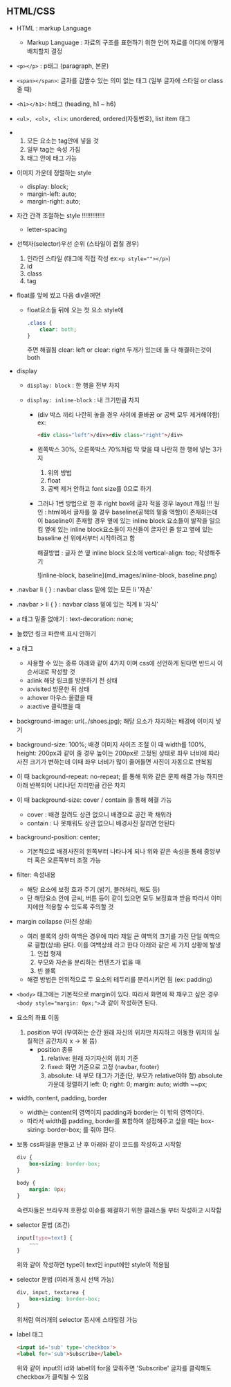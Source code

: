 ## HTML/CSS



* HTML : markup Language
  * Markup Language : 자료의 구조를 표현하기 위한 언어
    									자료를 어디에 어떻게 배치할지 결정

* `<p></p>` : p태그 (paragraph, 본문)

* `<span></span>`: 글자를 감쌀수 있는 의미 없는 태그 (일부 글자에 스타일 or class 줄 때)

* `<h1></h1>`: h태그 (heading, h1 ~ h6)

* `<ul>, <ol>, <li>`: unordered, ordered(자동번호), list item 태그

* 1. 모든 요소는 tag안에 넣을 것
  2. 일부 tag는 속성 가짐
  3. 태그 안에 태그 가능

* 이미지 가운데 정렬하는 style
  * display: block; 
  * margin-left: auto; 
  * margin-right: auto;

* 자간 간격 조절하는 style                     !!!!!!!!!!!!!
  * letter-spacing

* 선택자(selector)우선 순위 (스타일이 겹칠 경우)
  1. 인라인 스타일 (태그에 직접 작성 ex:`<p style=""></p>`)
  2. id
  3. class
  4. tag

* float를 앞에 썼고 다음 div쓸꺼면

  * float요소들 뒤에 오는 첫 요소 style에
    ``` css
    .class {
        clear: both;
    }
    ```

    주면 해결됨
    clear: left or clear: right 두개가 있는데 
    둘 다 해결하는것이 both

* display

  * `display: block` : 한 행을 전부 차지

  * `display: inline-block` : 내 크기만큼 차지

    * (div 박스 끼리 나란히 놓을 경우 사이에 줄바꿈 or 공백 모두 제거해야함)
      ex:

      ```html
      <div class="left">/div><div class="right">/div>
      ```

    * 왼쪽박스 30%, 오른쪽박스 70%처럼 딱 맞을 때 나란히 한 행에 넣는 3가지

      1. 위의 방법
      2. float
      3. 공백 제거 안하고 font size를 0으로 하기

    * 그러나 1번 방법으로 한 후 right box에 글자 적을 경우 layout 깨짐
      !!! 원인 : html에서 글자를 쓸 경우 baseline(공책의 밑줄 역할)이 존재하는데
      이 baseline이 존재할 경우 옆에 있는 inline block 요소들이 발작을 일으킴
      옆에 있는 inline block요소들이 자신들이 글자인 줄 알고 옆에 있는 baseline
      선 위에서부터 시작하려고 함
      
      해결방법 : 글자 쓴 옆 inline block 요소에
      vertical-align: top; 
      작성해주기
      
      ![inline-block, baseline](md_images/inline-block, baseline.png)

* .navbar li {
  } : navbar class 밑에 있는 모든 li '자손'

* .navbar > li {
  } : navbar class 밑에 있는 직계 li '자식'

* a 태그 밑줄 없애기 : text-decoration: none;

* 눌렀던 링크 파란색 표시 안하기

* a 태그

  * 사용할 수 있는 종류 아래와 같이 4가지 이며
    css에 선언하게 된다면 반드시 이 순서대로 작성할 것
  * a:link		해당 링크를 방문하기 전 상태
  * a:visited   방문한 뒤 상태
  * a:hover     마우스 올렸을 때
  * a:active     클릭했을 때

* background-image: url(../shoes.jpg);
  해당 요소가 차지하는 배경에 이미지 넣기

* background-size: 100%;
  배경 이미지 사이즈 조절
  이 때 width를 100%, height: 200px과 같이 줄 경우
  높이는 200px로 고정된 상태로 좌우 너비에 따라 사진 크기가 변하는데
  이때 좌우 너비가 많이 줄어들면 사진이 자동으로 반복됨

* 이 때 background-repeat: no-repeat; 를 통해 위와 같은 문제 해결 가능
  하지만 아래 반복되어 나타나던 자리만큼 칸은 차지

* 이 때 background-size: cover / contain 을 통해 해결 가능

  * cover : 배경 잘려도 상관 없으니 배경으로 공간 꽉 채워라
  * contain : 나 못채워도 상관 없으니 배경사진 잘리면 안된다

* background-position: center;

  * 기본적으로 배경사진의 왼쪽부터 나타나게 되나
    위와 같은 속성을 통해 중앙부터 혹은 오른쪽부터 조절 가능

* filter: 속성내용

  * 해당 요소에 보정 효과 주기 (밝기, 블러처리, 채도 등)
  * 단 해당요소 안에 글씨, 버튼 등이 같이 있으면 모두 보정효과 받음
    따라서 이미지에만 적용할 수 있도록 주의할 것

* margin collapse (마진 상쇄)

  * 여러 블록의 상하 여백은 경우에 따라 제일 큰 여백의 크기를 가진
    단일 여백으로 결합(상쇄) 된다. 이를 여백상쇄 라고 한다
    아래와 같은 세 가지 상황에 발생
    1. 인접 형제
    2. 부모와 자손을 분리하는 컨텐츠가 없을 때
    3. 빈 블록
  * 해결 방법은 인위적으로 두 요소의 테두리를 분리시키면 됨 (ex: padding)

* `<body>` 태그에는 기본적으로 margin이 있다.
  따라서 화면에 꽉 채우고 싶은 경우
  `<body style="margin: 0px;">`과 같이 작성하면 된다.

* 요소의 좌표 이동

  1. position 부여 (부여하는 순간 원래 자신의 위치만 차지하고
     						이동한 위치의 실질적인 공간차지 x -> 붕 뜸)
     * position 종류
       1. relative: 원래 자기자신의 위치 기준
       2. fixed: 화면 기준으로 고정 (navbar, footer)
       3. absolute: 내 부모 태그가 기준(단, 부모가 relative여야 함)
          absolute 가운데 정렬하기
          left: 0; right: 0; margin: auto; width ~~px;
  
* width, content, padding, border

  * width는 content의 영역이지 padding과 border는 이 밖의 영역이다.
  * 따라서 width를 padding, border를 포함하여 설정해주고 싶을 때는
    box-sizing: border-box; 를 줘야 한다.

* 보통 css파일을 만들고 난 후 아래와 같이 코드를 작성하고 시작함
  ```css
  div {
      box-sizing: border-box;
  }
  
  body {
      margin: 0px;
  }
  ```

  숙련자들은 브라우저 호환성 이슈를 해결하기 위한 클래스들 부터 작성하고 시작함

* selector 문법 (조건)
  ```css
  input[type=text] {
      ~~~
  }
  ```

  위와 같이 작성하면 type이 text인 input에만 style이 적용됨

* selector 문법 (여러개 동시 선택 가능)

  ```css
  div, input, textarea {
      box-sizing: border-box;
  }
  ```

  위처럼 여러개의 selector 동시에 스타일링 가능

* label 태그

  ```html
  <input id='sub' type='checkbox'>
  <label for='sub'>Subscribe</label>
  ```

  위와 같이 input의 id와 label의 for을 맞춰주면
  'Subscribe' 글자를 클릭해도 checkbox가 클릭될 수 있음
